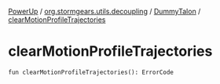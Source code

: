 [PowerUp](../../index.md) / [org.stormgears.utils.decoupling](../index.md) / [DummyTalon](index.md) / [clearMotionProfileTrajectories](./clear-motion-profile-trajectories.md)

# clearMotionProfileTrajectories

`fun clearMotionProfileTrajectories(): ErrorCode`